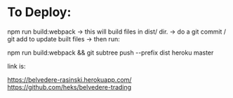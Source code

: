 # To Deploy:

npm run build:webpack -> this will build files in dist/ dir.
-> do a git commit / git add to update built files
-> then run:

npm run build:webpack && git subtree push --prefix dist heroku master

link is:

https://belvedere-rasinski.herokuapp.com/
https://github.com/heks/belvedere-trading